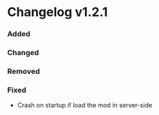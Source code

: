# Changelog v1.2.1

### Added

### Changed

### Removed

### Fixed

- Crash on startup if load the mod in server-side